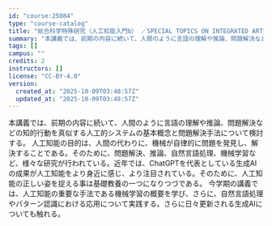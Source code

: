```yaml
---
id: "course:25084"
type: "course-catalog"
title: "総合科学特殊研究（人工知能入門b） ／SPECIAL TOPICS ON INTEGRATED ARTS AND SCIENCES: INTRODUCTION TO ARTIFICIAL INTELLIGENCE B"
summary: "本講義では、前期の内容に続いて、人間のように言語の理解や推論、問題解決などの知的行動を真似する人工的システムの基本概念と問題解決手法について検討する。 人工知能の目的は、人間の代わりに、機械が自律的に問題を発見し、解決することである。そのた…"
tags: []
campus: ""
credits: 2
instructors: []
license: "CC-BY-4.0"
version:
  created_at: "2025-10-09T03:48:57Z"
  updated_at: "2025-10-09T03:48:57Z"
---
```

本講義では、前期の内容に続いて、人間のように言語の理解や推論、問題解決などの知的行動を真似する人工的システムの基本概念と問題解決手法について検討する。 人工知能の目的は、人間の代わりに、機械が自律的に問題を発見し、解決することである。そのために、問題解決、推論、自然言語処理、機械学習など、様々な研究が行われている。近年では、ChatGPTを代表としている生成AIの成果が人工知能をより身近に感じ、より注目されている。そのために、人工知能の正しい姿を捉える事は基礎教養の一つになりつづである。 今学期の講義では、人工知能の重要な手法である機械学習の概要を学び、さらに、自然言語処理やパターン認識における応用について実践する。さらに日々更新される生成AIについても触れる。
